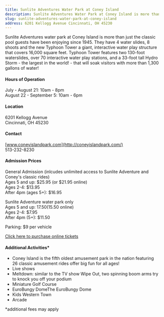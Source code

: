 ```yaml
---
title: Sunlite Adventures Water Park at Coney Island
description: Sunlite Adventures Water Park at Coney Island is more than just the classic pool guests have been enjoying since 1945.  They have  4 water slides, 8 shoots and the new Typhoon Tower
slug: sunlite-adventures-water-park-at-coney-island
address: 6201 Kellogg Avenue Cincinnati, OH 45230
---
```


Sunlite Adventures water park at Coney Island is more than just the classic pool guests have been enjoying since 1945.  They have  4 water slides, 8 shoots and the new Typhoon Tower a giant, interactive water play structure that covers 16,000 square feet. Typhoon Tower features two 130-foot waterslides, over 70 interactive water play stations, and a 33-foot tall Hydro Storm - the largest in the world! - that will soak visitors with more than 1,300 gallons of  water!

#### Hours of Operation
July - August 21: 10am - 8pm  
August 22 - September 5: 10am - 6pm

#### Location
6201 Kellogg Avenue  
Cincinnati, OH 45230  

#### Contact
[www.coneyislandpark.com](http://coneyislandpark.com/)  
513-232-8230  

#### Admission Prices 
General Admission (inlcudes unlimited access to Sunlite Adventure and Coney's classic rides)  
Ages 5 and up: $25.95 (or $21.95 online)  
Ages 2-4: $13.95  
After 4pm (ages 5+): $16.95  

Sunlite Adventure water park only  
Ages 5 and up: $17.50 ($15.50 online)  
Ages 2-4: $7.95  
After 4pm (5+): $11.50  

Parking: $9 per vehicle   

[Click here to purchase online tickets](https://coneyislandparksales.com/ecommerce/ItemList.aspx?node_id=570531)

#### Additional Activities* 
- Coney Island is the fifth oldest amusement park in the nation featuring 26  classic amusement rides offer big fun for all ages!  
- Live shows  
- Meltdown: similar to the TV show Wipe Out, two spinning boom arms try to knock you off your podium  
- Miniature Golf Course  
- EuroBungy DomeThe EuroBungy Dome  
- Kids Western Town  
- Arcade  

*additional fees may apply
